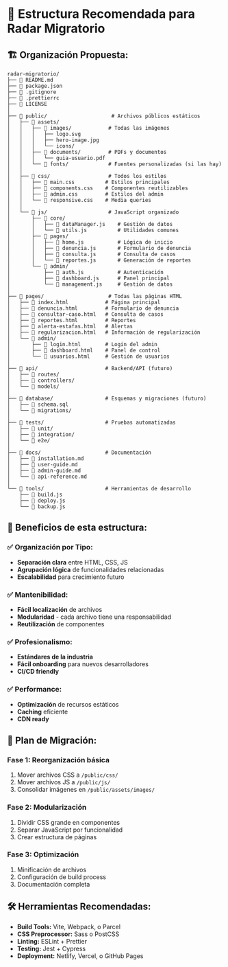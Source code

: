 # 📁 Estructura Recomendada para Radar Migratorio

## 🏗️ Organización Propuesta:

```
radar-migratorio/
├── 📄 README.md
├── 📄 package.json
├── 📄 .gitignore
├── 📄 .prettierrc
├── 📄 LICENSE
│
├── 📁 public/                     # Archivos públicos estáticos
│   ├── 📁 assets/
│   │   ├── 📁 images/            # Todas las imágenes
│   │   │   ├── logo.svg
│   │   │   ├── hero-image.jpg
│   │   │   └── icons/
│   │   ├── 📁 documents/         # PDFs y documentos
│   │   │   └── guia-usuario.pdf
│   │   └── 📁 fonts/             # Fuentes personalizadas (si las hay)
│   │
│   ├── 📁 css/                   # Todos los estilos
│   │   ├── 📄 main.css          # Estilos principales
│   │   ├── 📄 components.css    # Componentes reutilizables
│   │   ├── 📄 admin.css         # Estilos del admin
│   │   └── 📄 responsive.css    # Media queries
│   │
│   └── 📁 js/                    # JavaScript organizado
│       ├── 📄 core/
│       │   ├── 📄 dataManager.js    # Gestión de datos
│       │   └── 📄 utils.js          # Utilidades comunes
│       ├── 📄 pages/
│       │   ├── 📄 home.js           # Lógica de inicio
│       │   ├── 📄 denuncia.js       # Formulario de denuncia
│       │   ├── 📄 consulta.js       # Consulta de casos
│       │   └── 📄 reportes.js       # Generación de reportes
│       └── 📄 admin/
│           ├── 📄 auth.js           # Autenticación
│           ├── 📄 dashboard.js      # Panel principal
│           └── 📄 management.js     # Gestión de datos
│
├── 📁 pages/                     # Todas las páginas HTML
│   ├── 📄 index.html            # Página principal
│   ├── 📄 denuncia.html         # Formulario de denuncia
│   ├── 📄 consultar-caso.html   # Consulta de casos
│   ├── 📄 reportes.html         # Reportes
│   ├── 📄 alerta-estafas.html   # Alertas
│   ├── 📄 regularizacion.html   # Información de regularización
│   └── 📁 admin/
│       ├── 📄 login.html        # Login del admin
│       ├── 📄 dashboard.html    # Panel de control
│       └── 📄 usuarios.html     # Gestión de usuarios
│
├── 📁 api/                      # Backend/API (futuro)
│   ├── 📄 routes/
│   ├── 📄 controllers/
│   └── 📄 models/
│
├── 📁 database/                 # Esquemas y migraciones (futuro)
│   ├── 📄 schema.sql
│   └── 📄 migrations/
│
├── 📁 tests/                    # Pruebas automatizadas
│   ├── 📄 unit/
│   ├── 📄 integration/
│   └── 📄 e2e/
│
├── 📁 docs/                     # Documentación
│   ├── 📄 installation.md
│   ├── 📄 user-guide.md
│   ├── 📄 admin-guide.md
│   └── 📄 api-reference.md
│
└── 📁 tools/                    # Herramientas de desarrollo
    ├── 📄 build.js
    ├── 📄 deploy.js
    └── 📄 backup.js
```

## 🎯 Beneficios de esta estructura:

### ✅ **Organización por Tipo:**
- **Separación clara** entre HTML, CSS, JS
- **Agrupación lógica** de funcionalidades relacionadas
- **Escalabilidad** para crecimiento futuro

### ✅ **Mantenibilidad:**
- **Fácil localización** de archivos
- **Modularidad** - cada archivo tiene una responsabilidad
- **Reutilización** de componentes

### ✅ **Profesionalismo:**
- **Estándares de la industria**
- **Fácil onboarding** para nuevos desarrolladores
- **CI/CD friendly**

### ✅ **Performance:**
- **Optimización** de recursos estáticos
- **Caching** eficiente
- **CDN ready**

## 🔄 Plan de Migración:

### Fase 1: Reorganización básica
1. Mover archivos CSS a `/public/css/`
2. Mover archivos JS a `/public/js/`
3. Consolidar imágenes en `/public/assets/images/`

### Fase 2: Modularización
1. Dividir CSS grande en componentes
2. Separar JavaScript por funcionalidad
3. Crear estructura de páginas

### Fase 3: Optimización
1. Minificación de archivos
2. Configuración de build process
3. Documentación completa

## 🛠️ Herramientas Recomendadas:

- **Build Tools:** Vite, Webpack, o Parcel
- **CSS Preprocessor:** Sass o PostCSS
- **Linting:** ESLint + Prettier
- **Testing:** Jest + Cypress
- **Deployment:** Netlify, Vercel, o GitHub Pages
